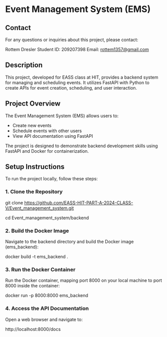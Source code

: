 # Event Management System (EMS)

## Contact
For any questions or inquiries about this project, please contact:

  Rottem Dresler
  Student ID: 209207398
  Email: rottem1357@gmail.com

## Description

This project, developed for EASS class at HIT,
provides a backend system for managing and scheduling events. It utilizes FastAPI with Python to create APIs for event creation, scheduling, and user interaction.

## Project Overview

The Event Management System (EMS) allows users to:
- Create new events
- Schedule events with other users
- View API documentation using FastAPI

The project is designed to demonstrate backend development skills using FastAPI and Docker for containerization.

## Setup Instructions

To run the project locally, follow these steps:

### 1. Clone the Repository

git clone https://github.com/EASS-HIT-PART-A-2024-CLASS-V/Event_management_system.git

cd Event_management_system/backend

### 2. Build the Docker Image

Navigate to the backend directory and build the Docker image (ems_backend):

docker build -t ems_backend .

### 3. Run the Docker Container

Run the Docker container, mapping port 8000 on your local machine to port 8000 inside the container:

docker run -p 8000:8000 ems_backend

### 4. Access the API Documentation

Open a web browser and navigate to:

http://localhost:8000/docs


